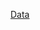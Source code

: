    <a href="https://drive.google.com/drive/folders/1sKNkYUhHgS_cM8yoAi9LQz3Bvdj_i6OW" target="_blank">Data</a>
